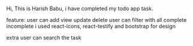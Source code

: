 Hi, This is Harish Babu, i have completed my todo app task.

feature:
 user can add view update delete
 user can filter with all complete incomplete
 i used react-icons, react-testify and bootstrap for design

extra
 user can search the task



